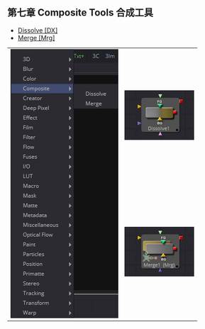 ## 第七章 Composite Tools 合成工具

- [Dissolve [DX]](./Dissolve%20[DX].md) 
- [Merge [Mrg]](./Merge%20[Mrg].md) 

<table id="img">
  <tr>
    <td rowspan="5"><img src="images/Compsite_index.png" alt="Compsite_index"></td>
    <td><img src="images/index_Dissolve.jpg" alt="index_Dissolve"></td>
  </tr>
  <tr>
    <td><img src="images/index_Merge.jpg" alt="index_Merge"></td>
  </tr>
</table>



